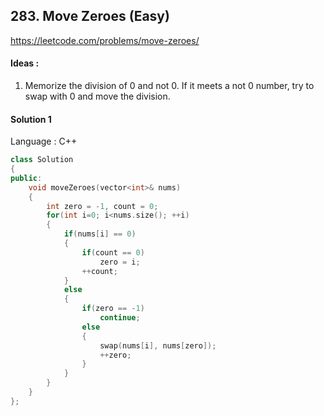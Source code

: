 ## **283. Move Zeroes (Easy)** 

https://leetcode.com/problems/move-zeroes/



#### Ideas : 

1.  Memorize the division of 0 and not 0. If it meets a not 0 number, try to swap with 0 and move the division.



#### Solution 1

Language : C++

```C++
class Solution 
{
public:
    void moveZeroes(vector<int>& nums) 
    {
        int zero = -1, count = 0;
        for(int i=0; i<nums.size(); ++i)
        {
            if(nums[i] == 0)
            {
                if(count == 0)
                    zero = i;
                ++count;
            }
            else
            {
                if(zero == -1)
                    continue;
                else
                {
                    swap(nums[i], nums[zero]);
                    ++zero;
                }
            }
        }
    }
};
```